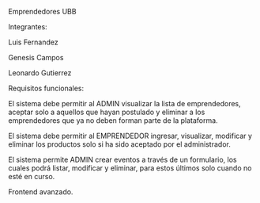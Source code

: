 Emprendedores UBB

Integrantes:

Luis Fernandez

Genesis Campos

Leonardo Gutierrez

Requisitos funcionales:

El sistema debe permitir al ADMIN visualizar la lista de emprendedores, aceptar solo a aquellos que hayan postulado y eliminar a los emprendedores que ya no deben forman parte de la plataforma. 

 El sistema debe permitir al EMPRENDEDOR ingresar, visualizar, modificar y eliminar los productos solo si ha sido aceptado por el administrador. 

El sistema permite ADMIN crear eventos a través de un formulario, los cuales podrá listar, modificar y eliminar, para estos últimos solo cuando no esté en curso.

Frontend avanzado.